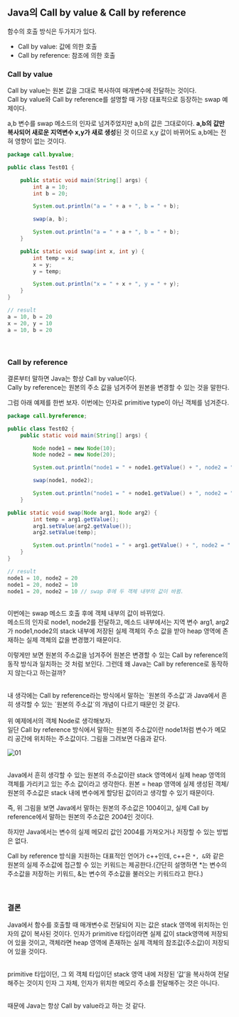 ## Java의 Call by value & Call by reference

함수의 호출 방식은 두가지가 있다. 

- Call by value: 값에 의한 호출
- Call by reference: 참조에 의한 호출

### Call by value

Call by value는 원본 값을 그대로 복사하여 매개변수에 전달하는 것이다. <br/>
Call by value와 Call by reference를 설명할 때 가장 대표적으로 등장하는 swap 예제이다. 

a,b 변수를 swap 메소드의 인자로 넘겨주었지만 a,b의 값은 그대로이다. **a,b의 값만 복사되어 새로운 지역변수 x,y가 새로 생성**된 것 이므로 x,y 값이 바뀌어도 a,b에는 전혀 영향이 없는 것이다. 

```java
package call.byvalue;

public class Test01 {

    public static void main(String[] args) {
        int a = 10;
        int b = 20;

        System.out.println("a = " + a + ", b = " + b);

        swap(a, b);

        System.out.println("a = " + a + ", b = " + b);
    }

    public static void swap(int x, int y) {
        int temp = x;
        x = y;
        y = temp;

        System.out.println("x = " + x + ", y = " + y);
    }
}

// result
a = 10, b = 20
x = 20, y = 10
a = 10, b = 20
```

<br/>

### Call by reference

결론부터 말하면 Java는 항상 Call by value이다. <br/>
Cally by reference는 원본의 주소 값을 넘겨주어 원본을 변경할 수 있는 것을 말한다. 

그럼 아래 예제를 한번 보자. 이번에는 인자로 primitive type이 아닌 객체를 넘겨준다.

```java
package call.byreference;

public class Test02 {
    public static void main(String[] args) {

        Node node1 = new Node(10);
        Node node2 = new Node(20);

        System.out.println("node1 = " + node1.getValue() + ", node2 = " + node2.getValue());

        swap(node1, node2);

        System.out.println("node1 = " + node1.getValue() + ", node2 = " + node2.getValue());
    }

public static void swap(Node arg1, Node arg2) {
        int temp = arg1.getValue();
        arg1.setValue(arg2.getValue());
        arg2.setValue(temp);

        System.out.println("node1 = " + arg1.getValue() + ", node2 = " + arg2.getValue());
    }
}

// result
node1 = 10, node2 = 20
node1 = 20, node2 = 10
node1 = 20, node2 = 10 // swap 후에 두 객체 내부의 값이 바뀜.
```

<br/>
이번에는 swap 메소드 호출 후에 객체 내부의 값이 바뀌었다. <br/>
메소드의 인자로 node1, node2를 전달하고, 메소드 내부에서는 지역 변수 arg1, arg2가 node1,node2의 stack 내부에 저장된 실제 객체의 주소 값을 받아 heap 영역에 존재하는 실제 객체의 값을 변경했기 때문이다.

이렇게만 보면 원본의 주소값을 넘겨주어 원본은 변경할 수 있는 Call by reference의 동작 방식과 일치하는 것 처럼 보인다. 그런데 왜 Java는 Call by reference로 동작하지 않는다고 하는걸까?

<br/>
내 생각에는 Call by reference라는 방식에서 말하는 `원본의 주소값`과 Java에서 흔히 생각할 수 있는 `원본의 주소값`의 개념이 다르기 때문인 것 같다.<br/>

<br/>
위 예제에서의 객체 Node로 생각해보자. <br/>
 일단 Call by reference 방식에서 말하는 원본의 주소값이란 node1처럼 변수가 메모리 공간에 위치하는 주소값이다. 그림을 그려보면 다음과 같다. 

![01](https://user-images.githubusercontent.com/52793122/147847768-8f27f038-36a1-45ba-8be3-65ac8535d623.png)

<br/>
Java에서 흔히 생각할 수 있는 원본의 주소값이란 stack 영역에서 실제 heap 영역의 객체를 가리키고 있는 주소 값이라고 생각한다. 원본 = heap 영역에 실제 생성된 객체/ 원본의 주소값은 stack 내에 변수에게 할당된 값이라고 생각할 수 있기 때문이다. 

즉, 위 그림을 보면 Java에서 말하는 원본의 주소값은 1004이고, 실제 Call by reference에서 말하는 원본의 주소값은 2004인 것이다. 

하지만 Java에서는 변수의 실제 메모리 값인 2004를 가져오거나 저장할 수 있는 방법은 없다.

Call by reference 방식을 지원하는 대표적인 언어가 c++인데, c++은  `*, &`와 같은 원본의 실제 주소값에 접근할 수 있는 키워드는 제공한다.(간단히 설명하면 *는 변수의 주소값을 저장하는 키워드, &는 변수의 주소값을 불러오는 키워드라고 한다.)

<br/>

### 결론

Java에서 함수를 호출할 때 매개변수로 전달되어 지는 값은 stack 영역에 위치하는 인자의 값이 복사된 것이다. 인자가 primitive 타입이라면 실제 값이 stack영역에 저장되어 있을 것이고, 객체라면 heap 영역에 존재하는 실제 객체의 참조값(주소값)이 저장되어 있을 것이다. 

<br/>
primitive 타입이던, 그 외 객체 타입이던 stack 영역 내에 저장된 ‘값’을 복사하여 전달해주는 것이지 인자 그 자체, 인자가 위치한 메모리 주소를 전달해주는 것은 아니다.<br/>

<br/>

때문에 Java는 항상 Call by value라고 하는 것 같다. 
